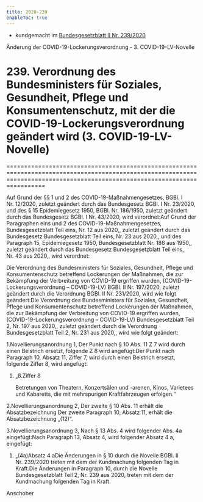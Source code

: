 ```yaml
---
title: 2020-239
enableToc: true
---
```


* kundgemacht im [Bundesgesetzblatt II Nr. 239/2020](https://www.ris.bka.gv.at/eli/bgbl/II/2020/239)

Änderung der COVID-19-Lockerungsverordnung - 3. COVID-19-LV-Novelle

# 239\. Verordnung des Bundesministers für Soziales, Gesundheit, Pflege und Konsumentenschutz, mit der die COVID-19-Lockerungsverordnung geändert wird (3. COVID-19-LV-Novelle)
=============================================================================================================================================================================

Auf Grund der §§ 1 und 2 des COVID-19-Maßnahmengesetzes, BGBl. I Nr. 12/2020, zuletzt geändert durch das Bundesgesetz BGBl. I Nr. 23/2020, und des § 15 Epidemiegesetz 1950, BGBl. Nr. 186/1950, zuletzt geändert durch das Bundesgesetz BGBl. I Nr. 43/2020, wird verordnet:Auf Grund der Paragraphen eins und 2 des COVID-19-Maßnahmengesetzes, Bundesgesetzblatt Teil eins, Nr. 12 aus 2020,, zuletzt geändert durch das Bundesgesetz Bundesgesetzblatt Teil eins, Nr. 23 aus 2020,, und des Paragraph 15, Epidemiegesetz 1950, Bundesgesetzblatt Nr. 186 aus 1950,, zuletzt geändert durch das Bundesgesetz Bundesgesetzblatt Teil eins, Nr. 43 aus 2020,, wird verordnet:

Die Verordnung des Bundesministers für Soziales, Gesundheit, Pflege und Konsumentenschutz betreffend Lockerungen der Maßnahmen, die zur Bekämpfung der Verbreitung von COVID-19 ergriffen wurden, (COVID-19-Lockerungsverordnung – COVID-19-LV) BGBl. II Nr. 197/2020, zuletzt geändert durch die Verordnung BGBl. II Nr. 231/2020, wird wie folgt geändert:Die Verordnung des Bundesministers für Soziales, Gesundheit, Pflege und Konsumentenschutz betreffend Lockerungen der Maßnahmen, die zur Bekämpfung der Verbreitung von COVID-19 ergriffen wurden, (COVID-19-Lockerungsverordnung – COVID-19-LV) Bundesgesetzblatt Teil 2, Nr. 197 aus 2020,, zuletzt geändert durch die Verordnung Bundesgesetzblatt Teil 2, Nr. 231 aus 2020,, wird wie folgt geändert:

1.Novellierungsanordnung 1, Der Punkt nach § 10 Abs. 11 Z 7 wird durch einen Beistrich ersetzt, folgende Z 8 wird angefügt:Der Punkt nach Paragraph 10, Absatz 11, Ziffer 7, wird durch einen Beistrich ersetzt, folgende Ziffer 8, wird angefügt:

1.  „8.Ziffer 8
    
    Betretungen von Theatern, Konzertsälen und -arenen, Kinos, Varietees und Kabaretts, die mit mehrspurigen Kraftfahrzeugen erfolgen.“
    

2.Novellierungsanordnung 2, Der zweite § 10 Abs. 11 erhält die Absatzbezeichnung Der zweite Paragraph 10, Absatz 11, erhält die Absatzbezeichnung „(12)“.

3.Novellierungsanordnung 3, Nach § 13 Abs. 4 wird folgender Abs. 4a eingefügt:Nach Paragraph 13, Absatz 4, wird folgender Absatz 4 a, eingefügt:

1.  „(4a)Absatz 4 aDie Änderungen in § 10 durch die Novelle BGBl. II Nr. 239/2020 treten mit dem der Kundmachung folgenden Tag in Kraft.Die Änderungen in Paragraph 10, durch die Novelle Bundesgesetzblatt Teil 2, Nr. 239 aus 2020, treten mit dem der Kundmachung folgenden Tag in Kraft.
    

Anschober
